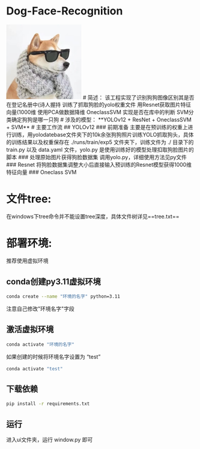 # Dog-Face-Recognition

<img src="https://raw.githubusercontent.com/GarfieldQAQ/Dog-Face-Recognition/refs/heads/main/ui/doggy.jpg" alt="drawing" width="200"/>
# 简述：
该工程实现了识别狗狗图像区别其是否在登记名册中(诗人握持
训练了抓取狗脸的yolo权重文件
用Resnet获取图片特征向量(1000维
使用PCA做数据降维
OneclassSVM 实现是否在库中的判断
SVM分类确定狗狗是哪一只狗
# 涉及的模型：
**YOLOv12 + ResNet + OneclassSVM + SVM**
# 主要工作流
## YOLOv12
### 前期准备
主要是在预训练的权重上进行训练，用yolodatebase文件夹下的10k余张狗狗照片训练YOLO抓取狗头，具体的训练结果以及权重保存在 ./runs/train/exp5 文件夹下，训练文件为 ./ 目录下的train.py 以及 data.yaml 文件，yolo.py 是使用训练好的模型处理扣取狗脸图片的脚本
### 处理原始图片获得狗脸数据集
调用yolo.py，详细使用方法见py文件
### Resnet
将狗脸数据集调整大小后直接输入预训练的Resnet模型获得1000维特征向量
### Oneclass SVM


# 文件tree:
在windows下tree命令并不能设置tree深度，具体文件树详见==tree.txt==
# 部署环境:
推荐使用虚拟环境
## conda创建py3.11虚拟环境
```bash
conda create --name "环境的名字" python=3.11
```
注意自己修改"环境名字"字段
## 激活虚拟环境
```bash
conda activate "环境的名字"
```
如果创建的时候将环境名字设置为 “test”
```bash
conda activate "test"
```
## 下载依赖
```bash
pip install -r requirements.txt
```
## 运行
进入ui文件夹，运行 window.py 即可
